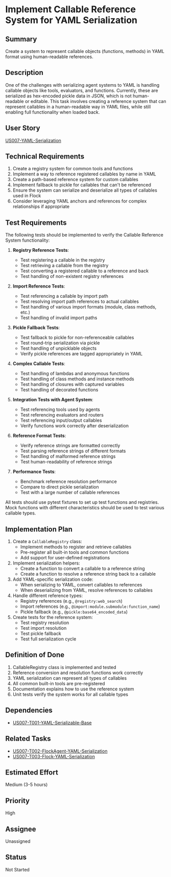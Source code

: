 # Implement Callable Reference System for YAML Serialization

## Summary

Create a system to represent callable objects (functions, methods) in YAML format using human-readable references.

## Description

One of the challenges with serializing agent systems to YAML is handling callable objects like tools, evaluators, and functions. Currently, these are serialized as hex-encoded pickle data in JSON, which is not human-readable or editable. This task involves creating a reference system that can represent callables in a human-readable way in YAML files, while still enabling full functionality when loaded back.

## User Story

[US007-YAML-Serialization](.project/userstories/US007-YAML-Serialization.md)

## Technical Requirements

1. Create a registry system for common tools and functions
2. Implement a way to reference registered callables by name in YAML
3. Create a path-based reference system for custom callables
4. Implement fallback to pickle for callables that can't be referenced
5. Ensure the system can serialize and deserialize all types of callables used in Flock
6. Consider leveraging YAML anchors and references for complex relationships if appropriate

## Test Requirements

The following tests should be implemented to verify the Callable Reference System functionality:

1. **Registry Reference Tests**:
   - Test registering a callable in the registry
   - Test retrieving a callable from the registry
   - Test converting a registered callable to a reference and back
   - Test handling of non-existent registry references

2. **Import Reference Tests**:
   - Test referencing a callable by import path
   - Test resolving import path references to actual callables
   - Test handling of various import formats (module, class methods, etc.)
   - Test handling of invalid import paths

3. **Pickle Fallback Tests**:
   - Test fallback to pickle for non-referenceable callables
   - Test round-trip serialization via pickle
   - Test handling of unpicklable objects
   - Verify pickle references are tagged appropriately in YAML

4. **Complex Callable Tests**:
   - Test handling of lambdas and anonymous functions
   - Test handling of class methods and instance methods
   - Test handling of closures with captured variables
   - Test handling of decorated functions

5. **Integration Tests with Agent System**:
   - Test referencing tools used by agents
   - Test referencing evaluators and routers
   - Test referencing input/output callables
   - Verify functions work correctly after deserialization

6. **Reference Format Tests**:
   - Verify reference strings are formatted correctly
   - Test parsing reference strings of different formats
   - Test handling of malformed reference strings
   - Test human-readability of reference strings

7. **Performance Tests**:
   - Benchmark reference resolution performance
   - Compare to direct pickle serialization
   - Test with a large number of callable references

All tests should use pytest fixtures to set up test functions and registries. Mock functions with different characteristics should be used to test various callable types.

## Implementation Plan

1. Create a `CallableRegistry` class:
   - Implement methods to register and retrieve callables
   - Pre-register all built-in tools and common functions
   - Add support for user-defined registrations
2. Implement serialization helpers:
   - Create a function to convert a callable to a reference string
   - Create a function to resolve a reference string back to a callable
3. Add YAML-specific serialization code:
   - When serializing to YAML, convert callables to references
   - When deserializing from YAML, resolve references to callables
4. Handle different reference types:
   - Registry references (e.g., `@registry:web_search`)
   - Import references (e.g., `@import:module.submodule:function_name`)
   - Pickle fallback (e.g., `@pickle:base64_encoded_data`)
5. Create tests for the reference system:
   - Test registry resolution
   - Test import resolution
   - Test pickle fallback
   - Test full serialization cycle

## Definition of Done

1. CallableRegistry class is implemented and tested
2. Reference conversion and resolution functions work correctly
3. YAML serialization can represent all types of callables
4. All common built-in tools are pre-registered
5. Documentation explains how to use the reference system
6. Unit tests verify the system works for all callable types

## Dependencies

- [US007-T001-YAML-Serializable-Base](.project/tasks/US007-T001-YAML-Serializable-Base.md)

## Related Tasks

- [US007-T002-FlockAgent-YAML-Serialization](.project/tasks/US007-T002-FlockAgent-YAML-Serialization.md)
- [US007-T003-Flock-YAML-Serialization](.project/tasks/US007-T003-Flock-YAML-Serialization.md)

## Estimated Effort

Medium (3-5 hours)

## Priority

High

## Assignee

Unassigned

## Status

Not Started
